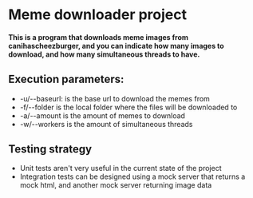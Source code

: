 # Meme downloader project

#### This is a program that downloads meme images from canihascheezburger, and you can indicate how many images to download, and how many simultaneous threads to have.

## Execution parameters:
- -u/--baseurl: is the base url to download the memes from
- -f/--folder is the local folder where the files will be downloaded to
- -a/--amount is the amount of memes to download
- -w/--workers is the amount of simultaneous threads

## Testing strategy

- Unit tests aren't very useful in the current state of the project
- Integration tests can be designed using a mock server that returns a mock html, and another mock server returning image data